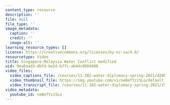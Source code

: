 ```yaml
---
content_type: resource
description: ''
file: null
file_type: ''
image_metadata:
  caption: ''
  credit: ''
  image-alt: ''
learning_resource_types: []
license: https://creativecommons.org/licenses/by-nc-sa/4.0/
resourcetype: Video
title: Singapore-Malaysia Water Conflict modified
uid: 9ea6aad3-dbfd-be2d-b77c-ab44c0084989
video_files:
  video_captions_file: /courses/11-382-water-diplomacy-spring-2021/d20b7192c5165f70998e79dc1f99238a_neBeTYziSLo.vtt
  video_thumbnail_file: https://img.youtube.com/vi/neBeTYziSLo/default.jpg
  video_transcript_file: /courses/11-382-water-diplomacy-spring-2021/251fc14721efe9beb28c27477788b9bc_neBeTYziSLo.pdf
video_metadata:
  youtube_id: neBeTYziSLo
---
```


